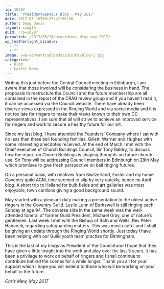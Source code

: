 ```yaml
---
id: 10297
title: 'President&apos;s Blog - May 2017'
date: 2017-05-18T09:27:47+00:00
author: Doug Davis
layout: single
guid: /?p=10297
permalink: /2017/05/18/presidents-blog-may-2017/
wp_featherlight_disable:
  - ""
  - ""
image: /wp-content/uploads/2016/01/blog-1.jpg
categories:
  - Blog
  - Latest News
---
```

Writing this just before the Central Council meeting in Edinburgh, I am aware that those involved will be considering the business in hand. The proposals to restructure the Council and the future membership are all contained in the report of the CRAG review group and if you haven’t read it, it can be accessed via the Council website. There have already been diverse views expressed in the Ringing World and via social media and it is not too late for ringers to make their views known to their own CC representatives. I am sure that all will strive to achieve an improved service for ringers and work to secure a healthy future for our art.

Since my last blog, I have attended the Founders’ Company where I sat with no less than three bell founding families, Gillett, Warner and Hughes with some interesting anecdotes received. At the end of March I met with the Chief executive of Church Buildings Council, Sir Tony Baldry, to discuss how the report on Church Buildings is shaping thoughts on future church use. Sir Tony will be addressing Council members in Edinburgh on 28th May which promises to give fresh perspective on bell ringing futures.

On a personal basis, with relatives from Switzerland, Easter and my home Coventry guild AGM, time seemed to slip by very quickly, hence no April blog. A short trip to Holland for bulb fields and art galleries was most enjoyable, town carillons giving a good background sound.

May started with a pleasant duty making a presentation to the oldest active ringers in the Coventry Guild. Leslie Lunn of Berkswell is still ringing each Sunday at age 94. The obverse side in the same week was the well- attended funeral of former Guild President, Michael Gray, one of nature’s gentlemen. Last week I met with the Bishop of Bath and Wells, Rev Peter Hancock, regarding safeguarding matters. This was most useful and I shall be giving an update through the Ringing World shortly. Just today I have been helping with our Guild youth team practise for Birmingham.

This is the last of my blogs as President of the Council and I hope that they have given a little insight into the work and play over the last 3 years. It has been a privilege to work on behalf of ringers and I shall continue to contribute behind the scenes for a while longer. Thank you all for your support which I hope you will extend to those who will be working on your behalf in the future.

_Chris Mew, May 2017_
